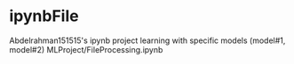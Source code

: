 # ipynbFile
Abdelrahman151515's ipynb project learning with specific models (model#1, model#2)
MLProject/FileProcessing.ipynb